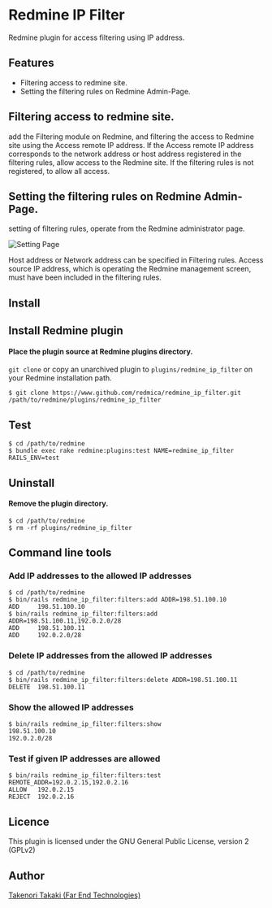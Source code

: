# Redmine IP Filter

Redmine plugin for access filtering using IP address.

## Features

* Filtering access to redmine site. 
* Setting the filtering rules on Redmine Admin-Page.

## Filtering access to redmine site. 

add the Filtering module on Redmine, and filtering the access to Redmine site using the Access remote IP address.
If the Access remote IP address corresponds to the network address or host address registered in the filtering rules, allow access to the Redmine site.
If the filtering rules is not registered, to allow all access.

## Setting the filtering rules on Redmine Admin-Page.

setting of filtering rules, operate from the Redmine administrator page.

![Setting Page](images/setting_page.png?raw=true "Setting Page on Redmine Admine Page")

Host address or Network address can be specified in Filtering rules.
Access source IP address, which is operating the Redmine management screen, must have been included in the filtering rules.

## Install

## Install Redmine plugin

#### Place the plugin source at Redmine plugins directory.

`git clone` or copy an unarchived plugin to
`plugins/redmine_ip_filter` on your Redmine installation path.

```
$ git clone https://www.github.com/redmica/redmine_ip_filter.git /path/to/redmine/plugins/redmine_ip_filter
```

## Test

```
$ cd /path/to/redmine
$ bundle exec rake redmine:plugins:test NAME=redmine_ip_filter RAILS_ENV=test
```


## Uninstall

#### Remove the plugin directory.

```
$ cd /path/to/redmine
$ rm -rf plugins/redmine_ip_filter
```

## Command line tools

### Add IP addresses to the allowed IP addresses

```
$ cd /path/to/redmine
$ bin/rails redmine_ip_filter:filters:add ADDR=198.51.100.10
ADD     198.51.100.10
$ bin/rails redmine_ip_filter:filters:add ADDR=198.51.100.11,192.0.2.0/28
ADD     198.51.100.11
ADD     192.0.2.0/28
```

### Delete IP addresses from the allowed IP addresses

```
$ cd /path/to/redmine
$ bin/rails redmine_ip_filter:filters:delete ADDR=198.51.100.11
DELETE  198.51.100.11
```

### Show the allowed IP addresses

```
$ bin/rails redmine_ip_filter:filters:show
198.51.100.10
192.0.2.0/28
```

### Test if given IP addresses are allowed

```
$ bin/rails redmine_ip_filter:filters:test REMOTE_ADDR=192.0.2.15,192.0.2.16
ALLOW   192.0.2.15
REJECT  192.0.2.16
```


## Licence

This plugin is licensed under the GNU General Public License, version 2 (GPLv2)

## Author

[Takenori Takaki (Far End Technologies)](https://www.farend.co.jp)
